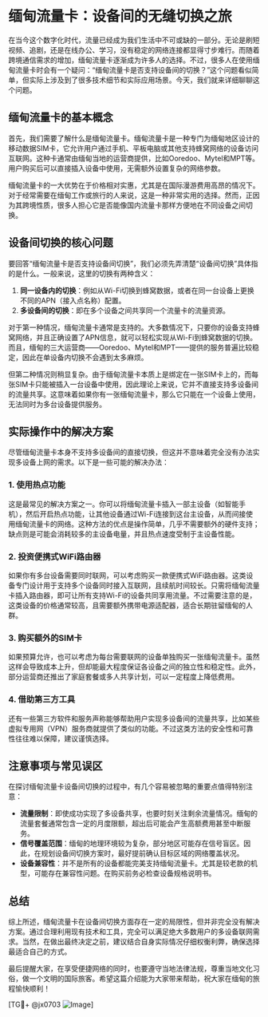 # 缅甸流量卡：设备间的无缝切换之旅

在当今这个数字化时代，流量已经成为我们生活中不可或缺的一部分。无论是刷短视频、追剧，还是在线办公、学习，没有稳定的网络连接都显得寸步难行。而随着跨境通信需求的增加，缅甸流量卡逐渐成为许多人的选择。不过，很多人在使用缅甸流量卡时会有一个疑问：“缅甸流量卡是否支持设备间的切换？”这个问题看似简单，但实际上涉及到了很多技术细节和实际应用场景。今天，我们就来详细聊聊这个问题。

## 缅甸流量卡的基本概念

首先，我们需要了解什么是缅甸流量卡。缅甸流量卡是一种专门为缅甸地区设计的移动数据SIM卡，它允许用户通过手机、平板电脑或其他支持蜂窝网络的设备访问互联网。这种卡通常由缅甸当地的运营商提供，比如Ooredoo、Mytel和MPT等。用户购买后可以直接插入设备中使用，无需额外设置复杂的网络参数。

缅甸流量卡的一大优势在于价格相对实惠，尤其是在国际漫游费用高昂的情况下。对于经常需要在缅甸工作或旅行的人来说，这是一种非常实用的选择。然而，正因为其跨境性质，很多人担心它是否能像国内流量卡那样方便地在不同设备之间切换。

## 设备间切换的核心问题

要回答“缅甸流量卡是否支持设备间切换”，我们必须先弄清楚“设备间切换”具体指的是什么。一般来说，这里的切换有两种含义：

1. **同一设备内的切换**：例如从Wi-Fi切换到蜂窝数据，或者在同一台设备上更换不同的APN（接入点名称）配置。
2. **多设备间的切换**：即在多个设备之间共享同一个流量卡的流量资源。

对于第一种情况，缅甸流量卡通常是支持的。大多数情况下，只要你的设备支持蜂窝网络，并且正确设置了APN信息，就可以轻松实现从Wi-Fi到蜂窝数据的切换。而且，缅甸的三大运营商——Ooredoo、Mytel和MPT——提供的服务普遍比较稳定，因此在单设备内切换不会遇到太多麻烦。

但第二种情况则稍显复杂。由于缅甸流量卡本质上是绑定在一张SIM卡上的，而每张SIM卡只能被插入一台设备中使用，因此理论上来说，它并不直接支持多设备间的流量共享。这意味着如果你有一张缅甸流量卡，那么它只能在一个设备上使用，无法同时为多台设备提供服务。

## 实际操作中的解决方案

尽管缅甸流量卡本身不支持多设备间的直接切换，但这并不意味着完全没有办法实现多设备上网的需求。以下是一些可能的解决办法：

### 1. 使用热点功能
这是最常见的解决方案之一。你可以将缅甸流量卡插入一部主设备（如智能手机），然后开启热点功能，让其他设备通过Wi-Fi连接到这台主设备，从而间接使用缅甸流量卡的网络。这种方法的优点是操作简单，几乎不需要额外的硬件支持；缺点则是可能会消耗较多的主设备电量，并且热点速度受制于主设备性能。

### 2. 投资便携式WiFi路由器
如果你有多台设备需要同时联网，可以考虑购买一款便携式WiFi路由器。这类设备专门设计用于支持多个设备同时接入互联网，且续航时间较长。只需将缅甸流量卡插入路由器，即可让所有支持Wi-Fi的设备共同享用流量。不过需要注意的是，这类设备的价格通常较高，且需要额外携带电源适配器，适合长期驻留缅甸的人群。

### 3. 购买额外的SIM卡
如果预算允许，也可以考虑为每台需要联网的设备单独购买一张缅甸流量卡。虽然这样会导致成本上升，但却能最大程度保证各设备之间的独立性和稳定性。此外，部分运营商还推出了家庭套餐或多人共享计划，可以一定程度上降低费用。

### 4. 借助第三方工具
还有一些第三方软件和服务声称能够帮助用户实现多设备间的流量共享，比如某些虚拟专用网（VPN）服务商就提供了类似的功能。不过这类方法的安全性和可靠性往往难以保障，建议谨慎选择。

## 注意事项与常见误区

在探讨缅甸流量卡设备间切换的过程中，有几个容易被忽略的重要点值得特别注意：

- **流量限制**：即使成功实现了多设备共享，也要时刻关注剩余流量情况。缅甸的流量套餐通常包含一定的月度限额，超出后可能会产生高额费用甚至中断服务。
- **信号覆盖范围**：缅甸的地理环境较为复杂，部分地区可能存在信号盲区。因此，在规划设备间切换方案时，最好提前确认目标区域的网络覆盖状况。
- **设备兼容性**：并不是所有的设备都能完美支持缅甸流量卡。尤其是较老款的机型，可能存在兼容性问题。在购买前务必检查设备规格说明书。

## 总结

综上所述，缅甸流量卡在设备间切换方面存在一定的局限性，但并非完全没有解决方案。通过合理利用现有技术和工具，完全可以满足绝大多数用户的多设备联网需求。当然，在做出最终决定之前，建议结合自身实际情况仔细权衡利弊，确保选择最适合自己的方式。

最后提醒大家，在享受便捷网络的同时，也要遵守当地法律法规，尊重当地文化习俗，做一个文明的国际旅客。希望这篇介绍能为大家带来帮助，祝大家在缅甸的旅程愉快顺利！

[TG💪+ @jx0703 ![Image](https://github.com/user-attachments/assets/dbca1d08-cadb-493c-b0ec-ad6f7a83f270)]